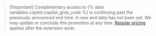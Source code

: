 > [!Important] Complimentary access to {% data variables.copilot.copilot_grok_code %} is continuing past the previously announced end time. A new end date has not been set. We may update or conclude this promotion at any time. [Regular pricing](/copilot/reference/ai-models/supported-models#model-multipliers) applies after the extension ends.

